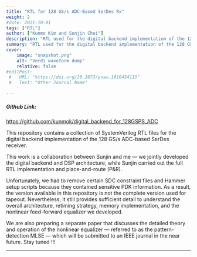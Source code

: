 ```yaml
---
title: "RTL for 128 GS/s ADC-Based SerDes Rx" 
weight: 2
#date: 2021-10-01
tags: ["RTL"]
author: ["Kunmo Kim and Sunjin Choi"]
description: "RTL used for the digital backend implementation of the 128 GS/s ADC-based SerDes Rx" 
summary: "RTL used for the digital backend implementation of the 128 GS/s ADC-based SerDes Rx" 
cover:
    image: "snapshot.png"
    alt: "Verdi waveform dump"
    relative: false
#editPost:
 #   URL: "https://doi.org/10.1073/pnas.1816454115"
 #   Text: "Other Journal Name"

---
```


##### Github Link:

https://github.com/kunmok/digital_backend_for_128GSPS_ADC

This repository contains a collection of SystemVerilog RTL files for the digital backend implementation of the 128 GS/s ADC-based SerDes receiver.

This work is a collaboration between Sunjin and me — we jointly developed the digital backend and DSP architecture, while Sunjin carried out the full RTL implementation and place-and-route (P&R).

Unfortunately, we had to remove certain SDC constraint files and Hammer setup scripts because they contained sensitive PDK information. As a result, the version available in this repository is not the complete version used for tapeout. Nevertheless, it still provides sufficient detail to understand the overall architecture, retiming strategy, memory implementation, and the nonlinear feed-forward equalizer we developed.

We are also preparing a separate paper that discusses the detailed theory and operation of the nonlinear equalizer — referred to as the pattern-detection MLSE — which will be submitted to an IEEE journal in the near future. Stay tuned !!! 

---

